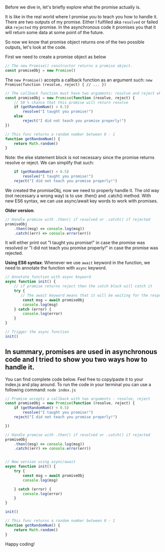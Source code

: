 Before we dive in, let's briefly explore what the promise actually is.

It is like in the real world where I promise you to teach you how to handle it. There are two outputs of my promise. Either I fulfilled aka `resolved` or failed aka `rejected` my promise. In the asynchronous code it promises you that it will return some data at some point of the future.

So now we know that promise object returns one of the two possible outputs, let's look at the code.

First we need to create a promise object as below
```javascript
// The new Promise() constructor returns a promise object.
const promiseObj = new Promise()
``` 

The `new Promise()` accepts a callback function as an argument such: `new Promise(function (resolve, reject) { // ... })`

```javascript
// The callback function must have two arguments: resolve and reject which represents another built-in functions
const promiseObj = new Promise(function (resolve, reject) {
    // 50 % chance that this promise will return resolve
    if (getRandomNum() < 0.5)
        resolve("I taught you promise!")
    else
        reject("I did not teach you promise properly!")
})

// This func returns a random number between 0 - 1
function getRandomNum() {
    return Math.random()
}
```

Note: the else statement block is not necessary since the promise returns resolve or reject. We can simplify that such:

```javascript
    if (getRandomNum() < 0.5)
        resolve("I taught you promise!")
    reject("I did not teach you promise properly!")
```

We created the promiseObj, now we need to properly handle it. The old way (not necessary a wrong way) is to use .then() and .catch() method. With new ES6 syntax, we can use async/await key words to work with promises.

**Older version**:
```javascript
// Handle promise with .then() if resolved or .catch() if rejected
promiseObj
    .then((msg) => console.log(msg))
    .catch((err) => console.error(err))
`````
It will either print out "I taught you promise!" in case the promise was resolved or "I did not teach you promise properly!" in case the promise was rejected.

**Using ES6 syntax**:
Whenever we use `await` keyword in the function, we need to annotate the function with `async` keyword.

```javascript
// Annotate function with async keyword
async function init() {
    // if promise returns reject then the catch block will catch it
    try {
       // The await keyword means that it will be waiting for the response from the promise and then it will store the response in the msg variable in case the promise is resolved.
        const msg = await promiseObj
        console.log(msg)
    } catch (error) {
        console.log(error)
    }
}

// Trigger the async function
init()
```

In summary, promises are used in asynchronous code and I tried to show you two ways how to handle it.
---
You can find complete code below. Feel free to copy/paste it to your index.js and play around. To run the code in your terminal you can use a following command: `node index.js`

```javascript
// Promise accepts a callback with two arguments - resolve, reject
const promiseObj = new Promise(function (resolve, reject) {
    if (getRandomNum() < 0.5)
        resolve("I taught you promise!")
    reject("I did not teach you promise properly!")

})

// Handle promise with .then() if resolved or .catch() if rejected
promiseObj
    .then((msg) => console.log(msg))
    .catch((err) => console.error(err))


// New version using async/await    
async function init() {
    try {
        const msg = await promiseObj
        console.log(msg)

    } catch (error) {
        console.log(error)
    }
}

init()

// This func returns a random number between 0 - 1
function getRandomNum() {
    return Math.random()
}
```

Happy coding!